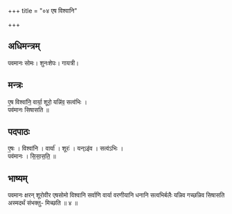 +++
title = "०४ एष विश्वानि"

+++
## अधिमन्त्रम्
पवमानः सोमः। शुनःशेपः। गायत्री।

## मन्त्रः
ए॒ष विश्वा॑नि॒ वार्या॒ शूरो॒ यन्नि॑व॒ सत्व॑भिः ।  
पव॑मानः सिषासति ॥

## पदपाठः
ए॒षः । विश्वा॑नि । वार्या॑ । शूरः॑ । यन्ऽइ॑व । सत्व॑ऽभिः ।  
पव॑मानः । सि॒सा॒स॒ति॒ ॥

## भाष्यम्
पवमानः क्षरन् शूरोवीर एषसोमो विश्वानि सर्वाणि वार्या वरणीयानि धनानि सत्वभिर्बलैः यन्निव गच्छन्निव सिषासति अस्मदर्थं संभक्तु- मिच्छति ॥ ४ ॥